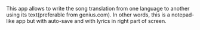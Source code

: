 This app allows to write the song translation from one language to another using its text(preferable from genius.com).
In other words, this is a notepad-like app but with auto-save and with lyrics in right part of screen.
